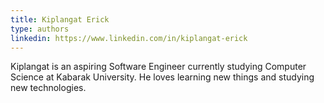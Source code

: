 ```yaml
---
title: Kiplangat Erick
type: authors
linkedin: https://www.linkedin.com/in/kiplangat-erick
---
```

Kiplangat is an aspiring Software Engineer currently studying Computer Science at Kabarak University. He loves learning new things and studying new technologies.
